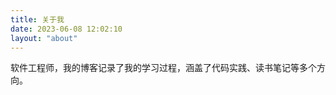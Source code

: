 ```yaml
---
title: 关于我
date: 2023-06-08 12:02:10
layout: "about"
---
```

软件工程师，我的博客记录了我的学习过程，涵盖了代码实践、读书笔记等多个方向。
